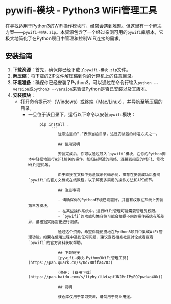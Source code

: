 # pywifi-模块 - Python3 WiFi管理工具

在寻找适用于Python3的WiFi操作模块时，经常会遇到难题。但这里有一个解决方案——`pywifi-模块.zip`。本资源包含了一个经过亲测可用的`pywifi`库版本，它极大地简化了在Python项目中管理和控制WiFi连接的需求。

## 安装指南

1. **下载资源**：首先，确保你已经下载了`pywifi-模块.zip`文件。
2. **解压缩**：将下载的ZIP文件解压缩到你的计算机上的任意目录。
3. **环境准备**：确保你已经安装了Python3。可以通过在命令行输入`python --version`或`python3 --version`来验证Python是否已安装以及其版本。
4. **安装模块**：
   - 打开命令提示符（Windows）或终端（Mac/Linux），并导航至解压后的目录。
      - 一旦位于该目录下，运行以下命令以安装`pywifi`模块：
           ```
                pip install .
                     ```
                        注意这里的“.”表示当前目录，这是安装包的标准方式之一。

                        ## 使用说明

                        安装完成后，你可以通过导入`pywifi`模块，在你的Python脚本中轻松地进行WiFi相关的操作，如扫描附近的网络、连接到指定的WiFi、修改WiFi密码等。

                        由于直接在文档中无法展示代码示例，推荐在安装成功后查阅`pywifi`的官方文档或在线教程，以了解更多实用的操作方法和API细节。

                        ## 注意事项

                        - 请确保你的Python环境已设置好，并且有权限在系统上安装第三方模块。
                        - 在某些操作系统中，进行WiFi管理可能需要管理员权限。
                        - `pywifi`的功能和兼容性可能会根据不同的操作系统有所差异，请根据实际需要进行测试。

                        通过这个资源，希望你能便捷地在Python3项目中集成WiFi管理功能。如果在使用过程中遇到任何问题，建议查找相关社区讨论或者查看`pywifi`的官方资料获取帮助。

                        ## 下载链接
                        [pywifi-模块-Python3WiFi管理工具](https://pan.quark.cn/s/0d788ffa4203) 

                        (备用: [备用下载](https://pan.baidu.com/s/1tyhyulUvLwpfJN2MnIPyEQ?pwd=o40k))

                        ## 说明

                        该仓库仅用于学习交流，请勿用于商业用途。
